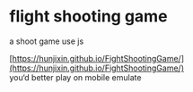 
#  flight shooting game
a shoot game use js

[https://hunjixin.github.io/FightShootingGame/](https://hunjixin.github.io/FightShootingGame/)
</br>
you‘d better play on mobile emulate

